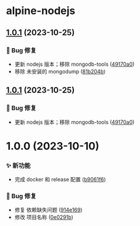 # alpine-nodejs

## [1.0.1](https://github.com/CaoMeiYouRen/alpine-nodejs/compare/v1.0.0...v1.0.1) (2023-10-25)


### 🐛 Bug 修复

* 更新 nodejs 版本；移除 mongodb-tools ([49170a0](https://github.com/CaoMeiYouRen/alpine-nodejs/commit/49170a0))
* 移除 未安装的 mongodump ([81b204b](https://github.com/CaoMeiYouRen/alpine-nodejs/commit/81b204b))

## [1.0.1](https://github.com/CaoMeiYouRen/alpine-nodejs/compare/v1.0.0...v1.0.1) (2023-10-25)


### 🐛 Bug 修复

* 更新 nodejs 版本；移除 mongodb-tools ([49170a0](https://github.com/CaoMeiYouRen/alpine-nodejs/commit/49170a0))

# 1.0.0 (2023-10-10)


### ✨ 新功能

* 完成 docker 和 release 配置 ([b9061f6](https://github.com/CaoMeiYouRen/alpine-nodejs/commit/b9061f6))


### 🐛 Bug 修复

* 修复 依赖缺失问题 ([914e169](https://github.com/CaoMeiYouRen/alpine-nodejs/commit/914e169))
* 修改 项目名称 ([0e0291b](https://github.com/CaoMeiYouRen/alpine-nodejs/commit/0e0291b))
